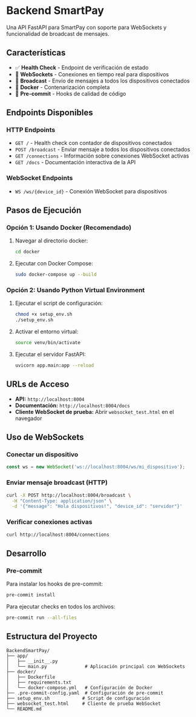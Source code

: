 # Backend SmartPay

Una API FastAPI para SmartPay con soporte para WebSockets y funcionalidad de broadcast de mensajes.

## Características

- ✅ **Health Check** - Endpoint de verificación de estado
- 🔌 **WebSockets** - Conexiones en tiempo real para dispositivos
- 📡 **Broadcast** - Envío de mensajes a todos los dispositivos conectados
- 🐳 **Docker** - Contenarización completa
- 🔧 **Pre-commit** - Hooks de calidad de código

## Endpoints Disponibles

### HTTP Endpoints
- `GET /` - Health check con contador de dispositivos conectados
- `POST /broadcast` - Enviar mensaje a todos los dispositivos conectados
- `GET /connections` - Información sobre conexiones WebSocket activas
- `GET /docs` - Documentación interactiva de la API


### WebSocket Endpoints
- `WS /ws/{device_id}` - Conexión WebSocket para dispositivos

## Pasos de Ejecución

### Opción 1: Usando Docker (Recomendado)
1. Navegar al directorio docker:
   ```bash
   cd docker
   ```
2. Ejecutar con Docker Compose:
   ```bash
   sudo docker-compose up --build
   ```

### Opción 2: Usando Python Virtual Environment
1. Ejecutar el script de configuración:
   ```bash
   chmod +x setup_env.sh
   ./setup_env.sh
   ```
2. Activar el entorno virtual:
   ```bash
   source venv/bin/activate
   ```
3. Ejecutar el servidor FastAPI:
   ```bash
   uvicorn app.main:app --reload
   ```

## URLs de Acceso

- **API:** `http://localhost:8004`
- **Documentación:** `http://localhost:8004/docs`
- **Cliente WebSocket de prueba:** Abrir `websocket_test.html` en el navegador

## Uso de WebSockets

### Conectar un dispositivo
```javascript
const ws = new WebSocket('ws://localhost:8004/ws/mi_dispositivo');
```

### Enviar mensaje broadcast (HTTP)
```bash
curl -X POST http://localhost:8004/broadcast \
  -H "Content-Type: application/json" \
  -d '{"message": "Hola dispositivos!", "device_id": "servidor"}'
```

### Verificar conexiones activas
```bash
curl http://localhost:8004/connections
```

## Desarrollo

### Pre-commit
Para instalar los hooks de pre-commit:
```bash
pre-commit install
```

Para ejecutar checks en todos los archivos:
```bash
pre-commit run --all-files
```

## Estructura del Proyecto

```
BackendSmartPay/
├── app/
│   ├── __init__.py
│   └── main.py              # Aplicación principal con WebSockets
├── docker/
│   ├── Dockerfile
│   ├── requirements.txt
│   └── docker-compose.yml   # Configuración de Docker
├── .pre-commit-config.yaml  # Configuración de pre-commit
├── setup_env.sh            # Script de configuración
├── websocket_test.html     # Cliente de prueba WebSocket
└── README.md
```
